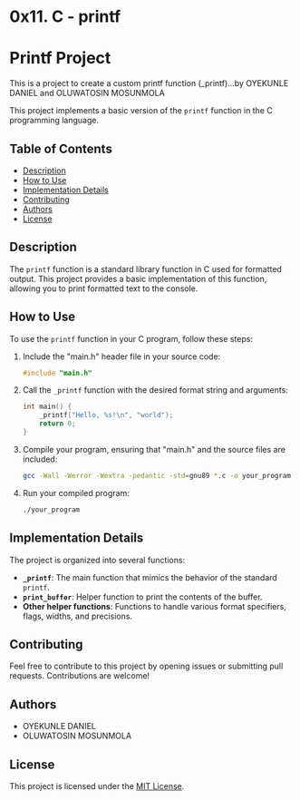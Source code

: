 # 0x11. C - printf
# Printf Project
This is a project to create a custom printf function (_printf)...by OYEKUNLE DANIEL and OLUWATOSIN MOSUNMOLA

This project implements a basic version of the `printf` function in the C programming language.

## Table of Contents

- [Description](#description)
- [How to Use](#how-to-use)
- [Implementation Details](#implementation-details)
- [Contributing](#contributing)
- [Authors](#authors)
- [License](#license)

## Description

The `printf` function is a standard library function in C used for formatted output. This project provides a basic implementation of this function, allowing you to print formatted text to the console.

## How to Use

To use the `printf` function in your C program, follow these steps:

1. Include the "main.h" header file in your source code:

    ```c
    #include "main.h"
    ```

2. Call the `_printf` function with the desired format string and arguments:

    ```c
    int main() {
        _printf("Hello, %s!\n", "world");
        return 0;
    }
    ```

3. Compile your program, ensuring that "main.h" and the source files are included:

    ```bash
    gcc -Wall -Werror -Wextra -pedantic -std=gnu89 *.c -o your_program
    ```

4. Run your compiled program:

    ```bash
    ./your_program
    ```

## Implementation Details

The project is organized into several functions:

- **`_printf`**: The main function that mimics the behavior of the standard `printf`.
- **`print_buffer`**: Helper function to print the contents of the buffer.
- **Other helper functions**: Functions to handle various format specifiers, flags, widths, and precisions.

## Contributing

Feel free to contribute to this project by opening issues or submitting pull requests. Contributions are welcome!

## Authors

- OYEKUNLE DANIEL
- OLUWATOSIN MOSUNMOLA


## License

This project is licensed under the [MIT License](LICENSE).
